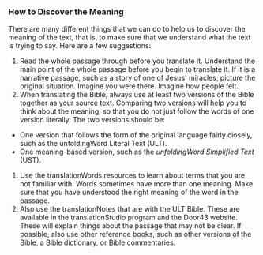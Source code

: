 
### How to Discover the Meaning

There are many different things that we can do to help us to discover the meaning of the text, that is, to make sure that we understand what the text is trying to say. Here are a few suggestions:

1. Read the whole passage through before you translate it. Understand the main point of the whole passage before you begin to translate it. If it is a narrative passage, such as a story of one of Jesus' miracles, picture the original situation. Imagine you were there. Imagine how people felt.
1. When translating the Bible, always use at least two versions of the Bible together as your source text. Comparing two versions will help you to think about the meaning, so that you do not just follow the words of one version literally. The two versions should be:

  * One version that follows the form of the original language fairly closely, such as the unfoldingWord Literal Text (ULT).
  * One meaning-based version, such as the *unfoldingWord Simplified Text* (UST).

1. Use the translationWords resources to learn about terms that you are not familiar with. Words sometimes have more than one meaning. Make sure that you have understood the right meaning of the word in the passage.
1. Also use the translationNotes that are with the ULT Bible. These are available in the translationStudio program and the Door43 website. These will explain things about the passage that may not be clear. If possible, also use other reference books, such as other versions of the Bible, a Bible dictionary, or Bible commentaries.

